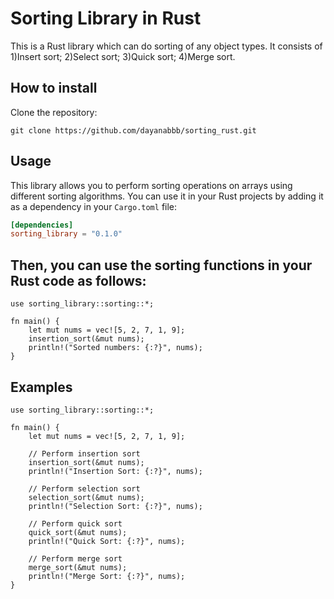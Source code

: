 # Sorting Library in Rust

This is a Rust library which can do sorting of any object types.
It consists of 
1)Insert sort;
2)Select sort;
3)Quick sort;
4)Merge sort.

## How to install
Clone the repository:
```
git clone https://github.com/dayanabbb/sorting_rust.git
```

## Usage

This library allows you to perform sorting operations on arrays using different sorting algorithms. 
You can use it in your Rust projects by adding it as a dependency in your `Cargo.toml` file:

```toml
[dependencies]
sorting_library = "0.1.0"
```

## Then, you can use the sorting functions in your Rust code as follows:
```
use sorting_library::sorting::*;

fn main() {
    let mut nums = vec![5, 2, 7, 1, 9];
    insertion_sort(&mut nums);
    println!("Sorted numbers: {:?}", nums);
}
```
## Examples
```
use sorting_library::sorting::*;

fn main() {
    let mut nums = vec![5, 2, 7, 1, 9];
    
    // Perform insertion sort
    insertion_sort(&mut nums);
    println!("Insertion Sort: {:?}", nums);

    // Perform selection sort
    selection_sort(&mut nums);
    println!("Selection Sort: {:?}", nums);

    // Perform quick sort
    quick_sort(&mut nums);
    println!("Quick Sort: {:?}", nums);

    // Perform merge sort
    merge_sort(&mut nums);
    println!("Merge Sort: {:?}", nums);
}
```
